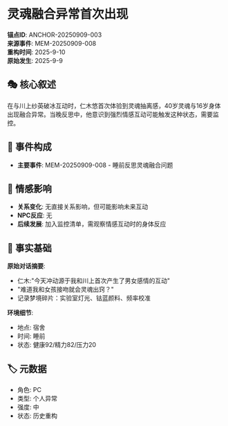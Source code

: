 # 灵魂融合异常首次出现

**锚点ID**: ANCHOR-20250909-003  
**来源事件**: MEM-20250909-008  
**重构时间**: 2025-9-10  
**原始发生**: 2025-9-9

## 🎭 核心叙述
在与川上纱英破冰互动时，仁木悠首次体验到灵魂抽离感，40岁灵魂与16岁身体出现融合异常。当晚反思中，他意识到强烈情感互动可能触发这种状态，需要监控。

## 🔗 事件构成
- **主要事件**: MEM-20250909-008 - 睡前反思灵魂融合问题

## 💫 情感影响
- **关系变化**: 无直接关系影响，但可能影响未来互动
- **NPC反应**: 无
- **后续发展**: 加入监控清单，需观察情感互动时的身体反应

## 📝 事实基础
**原始对话摘要**:
- 仁木:"今天冲动源于我和川上首次产生了男女感情的互动"
- "难道我和女孩接吻就会灵魂出窍？"
- 记录梦境碎片：实验室灯光、钴蓝颜料、频率校准

**环境细节**:
- 地点: 宿舍
- 时间: 睡前
- 状态: 健康92/精力82/压力20

## 🏷️ 元数据
- 角色: PC
- 类型: 个人异常
- 强度: 中
- 状态: 历史重构
